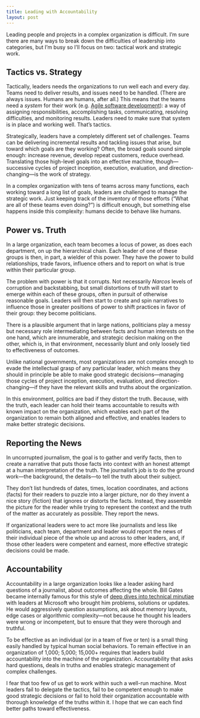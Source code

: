```yaml
---
title: Leading with Accountability
layout: post
---
```


Leading people and projects in a complex organization is difficult. I’m sure
there are many ways to break down the difficulties of leadership into
categories, but I’m busy so I’ll focus on two: tactical work and strategic work.

## Tactics vs. Strategy
Tactically, leaders needs the organizations to run well each and every day.
Teams need to deliver results, and issues need to be handled. (There are always
issues. Humans are humans, after all.) This means that the teams need a *system*
for their work (e.g. [Agile software
development](https://en.wikipedia.org/wiki/Agile_software_development)): a way
of assigning responsibilities, accomplishing tasks, communicating, resolving
difficulties, and monitoring results. Leaders need to make sure that system is
in place and working well. That’s tactics.

Strategically, leaders have a completely different set of challenges. Teams can
be delivering incremental results and tackling issues that arise, but toward
which goals are they working? Often, the broad goals sound simple enough:
increase revenue, develop repeat customers, reduce overhead. Translating those
high-level goals into an effective machine, though—successive cycles of project
inception, execution, evaluation, and direction-changing—is the work of
strategy.

In a complex organization with tens of teams across many functions, each working
toward a long list of goals, leaders are challenged to manage the strategic
work. Just keeping track of the inventory of those efforts (“What are all of
these teams even doing?”) is difficult enough, but something else happens inside
this complexity: humans decide to behave like humans.

## Power vs. Truth
In a large organization, each team becomes a locus of power, as does each
department, on up the hierarchical chain. Each leader of one of these groups is
then, in part, a wielder of this power. They have the power to build
relationships, trade favors, influence others and to report on what is true
within their particular group.

The problem with power is that it corrupts. Not necessarily *Narcos* levels of
corruption and backstabbing, but small distortions of truth will start to emerge
within each of these groups, often in pursuit of otherwise reasonable goals.
Leaders will then start to create and spin narratives to influence those in
greater positions of power to shift practices in favor of their group: they
become politicians.

There is a plausible argument that in large nations, politicians play a messy
but necessary role intermediating between facts and human interests on the one
hand, which are innumerable, and strategic decision making on the other, which
is, in that environment, necessarily blunt and only loosely tied to
effectiveness of outcomes.

Unlike national governments, most organizations are not complex enough to evade
the intellectual grasp of any particular leader, which means they should in
principle be able to make good strategic decisions—managing those cycles of
project inception, execution, evaluation, and direction-changing—if they have
the relevant skills and truths about the organization.

In this environment, politics are bad if they distort the truth. Because, with
the truth, each leader can hold their teams accountable to results with known
impact on the organization, which enables each part of the organization to
remain both aligned and effective, and enables leaders to make better strategic
decisions.

## Reporting the News
In uncorrupted journalism, the goal is to gather and verify facts, then to
create a narrative that puts those facts into context with an honest attempt at
a human interpretation of the truth. The journalist’s job is to do the ground
work—the background, the details—to tell the truth about their subject.

They don’t list hundreds of dates, times, location coordinates, and actions
(facts) for their readers to puzzle into a larger picture, nor do they invent a
nice story (fiction) that ignores or distorts the facts. Instead, they assemble
the picture for the reader while trying to represent the context and the truth
of the matter as accurately as possible. They report the news.

If organizational leaders were to act more like journalists and less like
politicians, each team, department and leader would report the news of their
individual piece of the whole up and across to other leaders, and, if those
other leaders were competent and earnest, more effective strategic decisions
could be made.

## Accountability
Accountability in a large organization looks like a leader asking hard questions
of a journalist, about outcomes affecting the whole. Bill Gates became
internally famous for this style of [deep dives into technical
minutiae](https://www.joelonsoftware.com/2006/06/16/my-first-billg-review/) with
leaders at Microsoft who brought him problems, solutions or updates. He would
aggressively question assumptions, ask about memory layouts, edge cases or
algorithmic complexity—not because he thought his leaders were wrong or
incompetent, but to ensure that they were thorough and truthful.

To be effective as an individual (or in a team of five or ten) is a small thing
easily handled by typical human social behaviors. To remain effective in an
organization of 1,000; 5,000; 15,000+ requires that leaders build accountability
into the machine of the organization. Accountability that asks hard questions,
deals in truths and enables strategic management of complex challenges.

I fear that too few of us get to work within such a well-run machine. Most
leaders fail to delegate the tactics, fail to be competent enough to make good
strategic decisions or fail to hold their organization accountable with thorough
knowledge of the truths within it. I hope that we can each find better paths
toward effectiveness.
